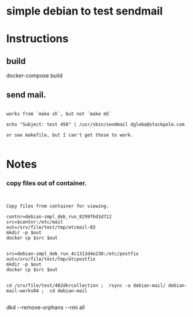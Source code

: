# simple debian to test sendmail

# Instructions

## build

docker-compose build

## send mail.

```

works from `make sh`, but not `make m5`

echo "Subject: test 456" | /usr/sbin/sendmail dgleba@stackpole.com

or see makefile, but I can't get those to work.


```


# Notes

### copy files out of container.

```


Copy files from container for viewing.

contnr=debian-smpl_deb_run_8299f6d1d712
src=$contnr:/etc/mail
out=/srv/file/test/tmp/etcmail-03
mkdir -p $out
docker cp $src $out


src=debian-smpl_deb_run_4c1313d4e230:/etc/postfix
out=/srv/file/test/tmp/etcpostfix
mkdir -p $out
docker cp $src $out


cd /srv/file/test/482dkrcollection ;  rsync -a debian-mail/ debian-mail-works04 ;  cd debian-mail


```


dkd --remove-orphans --rmi all
